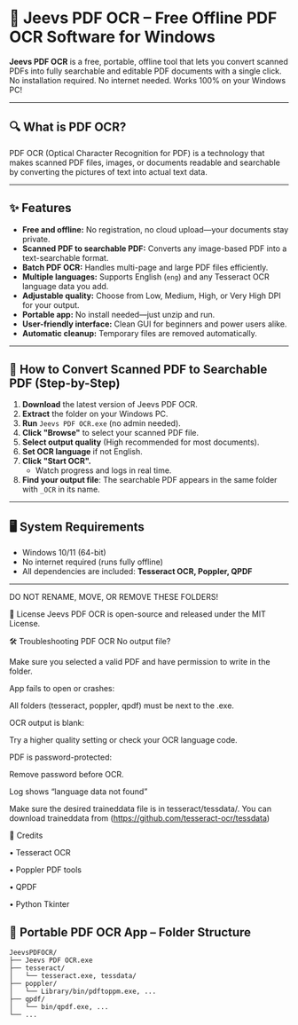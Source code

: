 # 🧠 Jeevs PDF OCR – Free Offline PDF OCR Software for Windows

**Jeevs PDF OCR** is a free, portable, offline tool that lets you convert scanned PDFs into fully searchable and editable PDF documents with a single click.  
No installation required. No internet needed. Works 100% on your Windows PC!

---

## 🔍 What is PDF OCR?

PDF OCR (Optical Character Recognition for PDF) is a technology that makes scanned PDF files, images, or documents readable and searchable by converting the pictures of text into actual text data.

---

## ✨ Features

- **Free and offline:** No registration, no cloud upload—your documents stay private.
- **Scanned PDF to searchable PDF:** Converts any image-based PDF into a text-searchable format.
- **Batch PDF OCR:** Handles multi-page and large PDF files efficiently.
- **Multiple languages:** Supports English (`eng`) and any Tesseract OCR language data you add.
- **Adjustable quality:** Choose from Low, Medium, High, or Very High DPI for your output.
- **Portable app:** No install needed—just unzip and run.
- **User-friendly interface:** Clean GUI for beginners and power users alike.
- **Automatic cleanup:** Temporary files are removed automatically.

---

## 🚀 How to Convert Scanned PDF to Searchable PDF (Step-by-Step)

1. **Download** the latest version of Jeevs PDF OCR.  
2. **Extract** the folder on your Windows PC.
3. **Run** `Jeevs PDF OCR.exe` (no admin needed).
4. **Click "Browse"** to select your scanned PDF file.
5. **Select output quality** (High recommended for most documents).
6. **Set OCR language** if not English.
7. **Click "Start OCR".**  
   - Watch progress and logs in real time.
8. **Find your output file**: The searchable PDF appears in the same folder with `_OCR` in its name.

---

## 🖥️ System Requirements

- Windows 10/11 (64-bit)
- No internet required (runs fully offline)
- All dependencies are included: **Tesseract OCR, Poppler, QPDF**

---

DO NOT RENAME, MOVE, OR REMOVE THESE FOLDERS!


📝 License
Jeevs PDF OCR is open-source and released under the MIT License.

🛠️ Troubleshooting PDF OCR
No output file?

Make sure you selected a valid PDF and have permission to write in the folder.

App fails to open or crashes:

All folders (tesseract, poppler, qpdf) must be next to the .exe.

OCR output is blank:

Try a higher quality setting or check your OCR language code.

PDF is password-protected:

Remove password before OCR.

Log shows “language data not found”

Make sure the desired traineddata file is in tesseract/tessdata/.
You can download traineddata from (https://github.com/tesseract-ocr/tessdata)

🤝 Credits

•	Tesseract OCR

•	Poppler PDF tools

•	QPDF

•	Python Tkinter



## 📂 Portable PDF OCR App – Folder Structure

```plaintext
JeevsPDFOCR/
├── Jeevs PDF OCR.exe
├── tesseract/
│   └── tesseract.exe, tessdata/
├── poppler/
│   └── Library/bin/pdftoppm.exe, ...
├── qpdf/
│   └── bin/qpdf.exe, ...
└── ...


